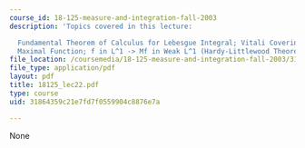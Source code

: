 ```yaml
---
course_id: 18-125-measure-and-integration-fall-2003
description: 'Topics covered in this lecture:

  Fundamental Theorem of Calculus for Lebesgue Integral; Vitali Covering Theorem;
  Maximal Function; f in L^1 -> Mf in Weak L^1 (Hardy-Littlewood Theorem).'
file_location: /coursemedia/18-125-measure-and-integration-fall-2003/31864359c21e7fd7f0559904c8876e7a_18125_lec22.pdf
file_type: application/pdf
layout: pdf
title: 18125_lec22.pdf
type: course
uid: 31864359c21e7fd7f0559904c8876e7a

---
```

None